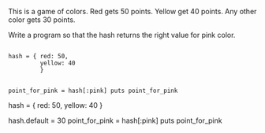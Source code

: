 This is a game of colors.
Red gets 50 points.
Yellow get 40 points.
Any other color gets 30 points.

Write a program so that the hash
returns the right value for
pink color.

<codeblock language="ruby" type="exercise" testMode="fixedInput">
<code>
hash = { red: 50,
         yellow: 40
         }

point_for_pink = hash[:pink]
puts point_for_pink
</code>

<solution>
hash = { red: 50,
         yellow: 40
         }
         
hash.default = 30
point_for_pink = hash[:pink]
puts point_for_pink
</solution>
</codeblock>
